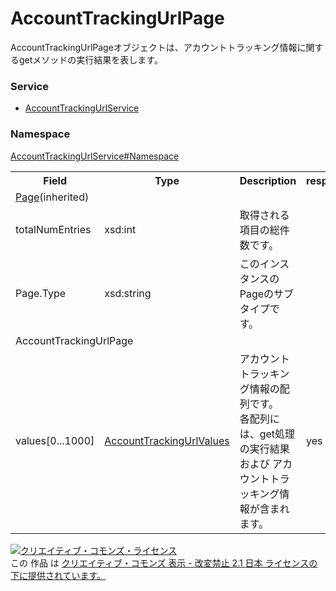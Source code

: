 # AccountTrackingUrlPage
AccountTrackingUrlPageオブジェクトは、アカウントトラッキング情報に関するgetメソッドの実行結果を表します。

### Service
+ [AccountTrackingUrlService](../../services/AccountTrackingUrlService.md)

### Namespace
[AccountTrackingUrlService#Namespace](../../services/AccountTrackingUrlService.md#namespace)

<table>
 <tr>
  <th>Field</th>
  <th>Type</th>
  <th>Description</th>
  <th>response</th>
  <th>get</th>
  <th>add</th>
  <th>set</th>
  <th>remove</th>
 </tr>
 <tr>
  <td colspan="8"><a href="../Common/Page.md">Page</a>(inherited)</td>
 </tr>
 <tr>
  <td>totalNumEntries</td>
  <td>xsd:int</td>
  <td>取得される項目の総件数です。</td>
  <td colspan="5"></td>
 </tr>
 <tr>
  <td>Page.Type</td>
  <td>xsd:string</td>
  <td>このインスタンスのPageのサブタイプです。 </td>
  <td colspan="5"></td>
 </tr>
 <tr>
  <td colspan="8">AccountTrackingUrlPage</td>
 </tr>
 <tr>
  <td>values[0...1000]</td>
  <td><a href="AccountTrackingUrlValues.md">AccountTrackingUrlValues</a></td>
  <td>アカウントトラッキング情報の配列です。<br>各配列には、get処理の実行結果および アカウントトラッキング情報が含まれます。</td>
  <td>yes</td>
  <td>-</td>
  <td>-</td>
  <td>-</td>
  <td>-</td>
 </tr>
</table>

<a rel="license" href="http://creativecommons.org/licenses/by-nd/2.1/jp/"><img alt="クリエイティブ・コモンズ・ライセンス" style="border-width:0" src="https://i.creativecommons.org/l/by-nd/2.1/jp/88x31.png" /></a><br />この 作品 は <a rel="license" href="http://creativecommons.org/licenses/by-nd/2.1/jp/">クリエイティブ・コモンズ 表示 - 改変禁止 2.1 日本 ライセンスの下に提供されています。</a>
